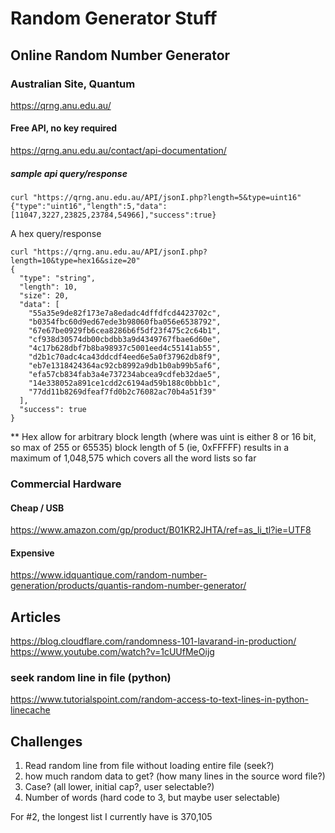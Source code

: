 # Random Generator Stuff

## Online Random Number Generator

### Australian Site, Quantum
https://qrng.anu.edu.au/

#### Free API, no key required
https://qrng.anu.edu.au/contact/api-documentation/

##### sample api query/response
```
curl "https://qrng.anu.edu.au/API/jsonI.php?length=5&type=uint16"
{"type":"uint16","length":5,"data":[11047,3227,23825,23784,54966],"success":true}
```
A hex query/response
```
curl "https://qrng.anu.edu.au/API/jsonI.php?length=10&type=hex16&size=20"
{
  "type": "string",
  "length": 10,
  "size": 20,
  "data": [
    "55a35e9de82f173e7a8edadc4dffdfcd4423702c",
    "b0354fbc60d9ed67ede3b98060fba056e6538792",
    "67e67be0929fb6cea8286b6f5df23f475c2c64b1",
    "cf938d30574db00cbdbb3a9d4349767fbae6d60e",
    "4c17b628dbf7b8ba98937c5001eed4c55141ab55",
    "d2b1c70adc4ca43ddcdf4eed6e5a0f37962db8f9",
    "eb7e1318424364ac92cb8992a9db1b0ab99b5af6",
    "efa57cb834fab3a4e737234abcea9cdfeb32dae5",
    "14e338052a891ce1cdd2c6194ad59b188c0bbb1c",
    "77dd11b8269dfeaf7fd0b2c76082ac70b4a51f39"
  ],
  "success": true
}

```

** Hex allow for arbitrary block length (where was uint is either 8 or 16 bit, so max of 255 or 65535)
block length of 5 (ie, 0xFFFFF) results in a maximum of 1,048,575 which covers all the word lists so far




### Commercial Hardware

#### Cheap / USB
https://www.amazon.com/gp/product/B01KR2JHTA/ref=as_li_tl?ie=UTF8

#### Expensive
https://www.idquantique.com/random-number-generation/products/quantis-random-number-generator/


## Articles
https://blog.cloudflare.com/randomness-101-lavarand-in-production/
https://www.youtube.com/watch?v=1cUUfMeOijg


### seek random line in file (python)
https://www.tutorialspoint.com/random-access-to-text-lines-in-python-linecache



## Challenges
1. Read random line from file without loading entire file (seek?)
2. how much random data to get? (how many lines in the source word file?)
3. Case? (all lower, initial cap?, user selectable?)
4. Number of words (hard code to 3, but maybe user selectable)

For #2, the longest list I currently have is 370,105

